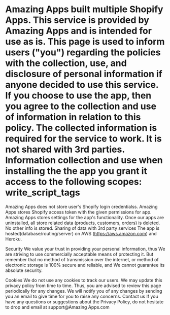 # Amazing Apps built multiple Shopify Apps. This service is provided by Amazing Apps and is intended for use as is. This page is used to inform users ("you") regarding the policies with the collection, use, and disclosure of personal information if anyone decided to use this service. If you choose to use the app, then you agree to the collection and use of information in relation to this policy. The collected information is required for the service to work. It is not shared with 3rd parties. Information collection and use when installing the the app you grant it access to the following scopes: write_script_tags

Amazing Apps does not store user's Shopify login credentialss.
Amazing Apps stores Shopify access token with the given permissions for app.
Amazing Apps stores settings for the app's functionality.
Once our apps are uninstalled, all store related data (products, customers, orders) is deleted.
No other info is stored. Sharing of data with 3rd party services The app is hosted(database/routing/server) on AWS (https://aws.amazon.com) and Heroku.

Security
We value your trust in providing your personal information, thus We are striving to use commercially acceptable means of protecting it. But remember that no method of transmission over the internet, or method of electronic storage is 100% secure and reliable, and We cannot guarantee its absolute security.

Cookies
We do not use any cookies to track our users. We may update this privacy policy from time to time. Thus, you are advised to review this page periodically for any changes. We will notify you of any changes by sending you an email to give time for you to raise any concerns. Contact us If you have any questions or suggestions about the Privacy Policy, do not hesitate to drop and email at support@Amazing Apps.com
